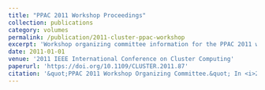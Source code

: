 ```yaml
---
title: "PPAC 2011 Workshop Proceedings"
collection: publications
category: volumes
permalink: /publication/2011-cluster-ppac-workshop
excerpt: 'Workshop organizing committee information for the PPAC 2011 workshop held in conjunction with the IEEE International Conference on Cluster Computing.'
date: 2011-01-01
venue: '2011 IEEE International Conference on Cluster Computing'
paperurl: 'https://doi.org/10.1109/CLUSTER.2011.87'
citation: '&quot;PPAC 2011 Workshop Organizing Committee.&quot; In <i>2011 IEEE International Conference on Cluster Computing</i>, xix-xix. https://doi.org/10.1109/CLUSTER.2011.87'
---
```


